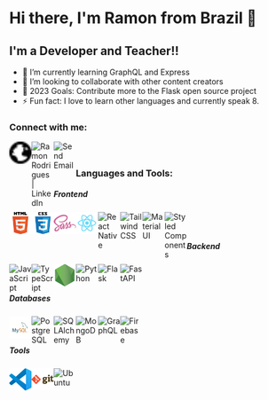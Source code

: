 # Hi there, I'm Ramon from Brazil 👋 


## I'm a Developer and Teacher!!

- 🌱 I’m currently learning GraphQL and Express
- 👯 I’m looking to collaborate with other content creators
- 🥅 2023 Goals: Contribute more to the Flask open source project
- ⚡ Fun fact: I love to learn other languages and currently speak 8.

### Connect with me:

[<img align="left" alt="Portfolio" width="40px" src="https://raw.githubusercontent.com/iconic/open-iconic/master/svg/globe.svg" />][website]
[<img align="left" alt="Ramon Rodrigues | LinkedIn" width="40px" src="https://cdn.jsdelivr.net/npm/simple-icons@v3/icons/linkedin.svg" />][linkedin]
[<img align="left" alt="Send Email" width="40px" src="https://www.clipartmax.com/png/middle/213-2136124_mail-svg-png-icon-free-download-mail-png-clipart.png" />][email]
  
<br>

##

### Languages and Tools:

##### Frontend

[<img align="left" alt="HTML5" width="40px" src="https://raw.githubusercontent.com/github/explore/80688e429a7d4ef2fca1e82350fe8e3517d3494d/topics/html/html.png" />][html]
[<img align="left" alt="CSS3" width="40px" src="https://raw.githubusercontent.com/github/explore/80688e429a7d4ef2fca1e82350fe8e3517d3494d/topics/css/css.png" />][css]
[<img align="left" alt="Sass" width="40px" src="https://raw.githubusercontent.com/github/explore/80688e429a7d4ef2fca1e82350fe8e3517d3494d/topics/sass/sass.png" />][sass]
[<img align="left" alt="React" width="40px" src="https://raw.githubusercontent.com/github/explore/80688e429a7d4ef2fca1e82350fe8e3517d3494d/topics/react/react.png" />][react]
[<img align="left" alt="React Native" width="40px" src="https://fei.edu.br/~gwachs/disciplinas/CC4670/slides/Aula05/slides/images/react_native_logo.png" />][react-native]
[<img align="left" alt="Tailwind CSS" width="40px" src="https://upload.wikimedia.org/wikipedia/commons/thumb/d/d5/Tailwind_CSS_Logo.svg/2048px-Tailwind_CSS_Logo.svg.png" />][tailwindcss]
[<img align="left" alt="Material UI" width="40px" src="https://mui.com/static/logo.png" />][mui]
[<img align="left" alt="Styled Components" width="40px" src="https://modern-web-design-showcase-1.netlify.app/static/logo-styled-components-6263cf155a7d379349e02572f45df980.png" />][styled]

<br><br>

##### Backend

[<img align="left" alt="JavaScript" width="40px" src="https://upload.wikimedia.org/wikipedia/commons/3/3b/Javascript_Logo.png" />][javascript]
[<img align="left" alt="TypeScript" width="40px" src="https://upload.wikimedia.org/wikipedia/commons/4/4c/Typescript_logo_2020.svg" />][typescript]
[<img align="left" alt="Node.js" width="40px" src="https://raw.githubusercontent.com/github/explore/80688e429a7d4ef2fca1e82350fe8e3517d3494d/topics/nodejs/nodejs.png" />][nodejs]

[<img align="left" alt="Python" width="40px" src="https://upload.wikimedia.org/wikipedia/commons/thumb/c/c3/Python-logo-notext.svg/1200px-Python-logo-notext.svg.png" />][python]
[<img align="left" alt="Flask" width="40px" src="https://encrypted-tbn0.gstatic.com/images?q=tbn:ANd9GcTktWcwqOKuoJk6xqB69FKht2MzilB1TtJCoA&usqp=CAU" />][flask]
[<img align="left" alt="FastAPI" width="40px" src="https://docs.pydantic.dev/sponsor_logos/fastapi.png" />][fastapi]

<br><br>

##### Databases

[<img align="left" alt="MySQL" width="40px" src="https://raw.githubusercontent.com/github/explore/80688e429a7d4ef2fca1e82350fe8e3517d3494d/topics/mysql/mysql.png" />][mysql]
[<img align="left" alt="PostgreSQL" width="40px" src="https://upload.wikimedia.org/wikipedia/commons/thumb/2/29/Postgresql_elephant.svg/1200px-Postgresql_elephant.svg.png" />][postgresql]
[<img align="left" alt="SQLAlchemy" width="40px" src="https://pbs.twimg.com/profile_images/476392134489014273/q5uAkmy7_400x400.png" />][sqlalchemy]
[<img align="left" alt="MongoDB" width="40px" src="http://db4beginners.com/wp-content/uploads/2017/10/LogoMongoDB-pq-300x300.png" />][mongodb]
[<img align="left" alt="GraphQL" width="40px" src="https://upload.wikimedia.org/wikipedia/commons/thumb/1/17/GraphQL_Logo.svg/1200px-GraphQL_Logo.svg.png" />][graphql]
[<img align="left" alt="Firebase" width="40px" src="https://encrypted-tbn0.gstatic.com/images?q=tbn:ANd9GcTcxjzsQpOalMSB4BItKZwxls1NrYYJDGqsZg&usqp=CAU" />][firebase]

<br><br>

##### Tools

[<img align="left" alt="Visual Studio Code" width="40px" src="https://raw.githubusercontent.com/github/explore/80688e429a7d4ef2fca1e82350fe8e3517d3494d/topics/visual-studio-code/visual-studio-code.png" />][vscode]
[<img align="left" alt="Git" width="40px" src="https://raw.githubusercontent.com/github/explore/80688e429a7d4ef2fca1e82350fe8e3517d3494d/topics/git/git.png" />][git]
[<img align="left" alt="Ubuntu" width="40px" src="https://upload.wikimedia.org/wikipedia/commons/thumb/a/ab/Logo-ubuntu_cof-orange-hex.svg/1200px-Logo-ubuntu_cof-orange-hex.svg.png" />][ubuntu]

[website]: https://ramon-rodrigues.web.app/
[course]: https://cs50xemportugues.github.io/
[linkedin]: https://www.linkedin.com/in/ramon-rodrigues-533021151/
[email]: mailto:ramonfrombr@gmail.com

[vscode]: https://code.visualstudio.com/
[git]: https://git-scm.com/
[ubuntu]: https://ubuntu.com/

[html]: https://developer.mozilla.org/en-US/docs/Web/HTML
[css]: https://developer.mozilla.org/en-US/docs/Web/CSS
[sass]: https://sass-lang.com/

[javascript]: https://developer.mozilla.org/en-US/docs/Web/JavaScript
[typescript]: https://www.typescriptlang.org/
[nodejs]: https://nodejs.org/en/
[react]: https://reactjs.org/
[react-native]: https://reactnative.dev/
[nextjs]: https://nextjs.org/

[mui]: https://mui.com/pt/
[styled]: https://styled-components.com/
[tailwindcss]: https://tailwindcss.com/

[sql]: https://en.wikipedia.org/wiki/SQL
[mysql]: https://www.mysql.com/
[postgresql]: https://www.postgresql.org/
[sqlalchemy]: https://www.sqlalchemy.org/
[mongodb]: https://www.mongodb.com/
[graphql]: https://graphql.org/
[firebase]: https://firebase.google.com/

[python]: https://www.python.org/
[flask]: https://flask.palletsprojects.com/
[django]: https://www.djangoproject.com/
[fastapi]: https://fastapi.tiangolo.com/
